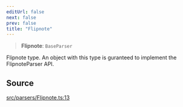 ```yaml
---
editUrl: false
next: false
prev: false
title: "Flipnote"
---
```


> **Flipnote**: `BaseParser`

Flipnote type. An object with this type is guranteed to implement the FlipnoteParser API.

## Source

[src/parsers/Flipnote.ts:13](https://github.com/jaames/flipnote.js/blob/afe27e228e29d19d2dff33dfb324ba35dc913507/src/parsers/Flipnote.ts#L13)
